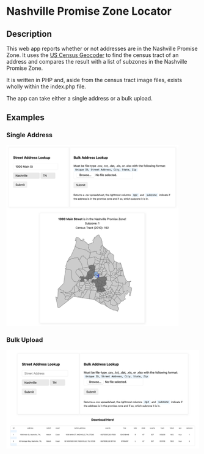 # Nashville Promise Zone Locator

## Description
This web app reports whether or not addresses are in the Nashville Promise Zone. It uses the [US Census Geocoder](https://geocoding.geo.census.gov/geocoder) to find the census tract of an address and compares the result with a list of subzones in the Nashville Promise Zone.

It is written in PHP and, aside from the census tract image files, exists wholly within the index.php file.

The app can take either a single address or a bulk upload.
## Examples
### Single Address
<img src='single.png' width='450px'/>

### Bulk Upload
<img src='bulk.png' width='650px'/>
